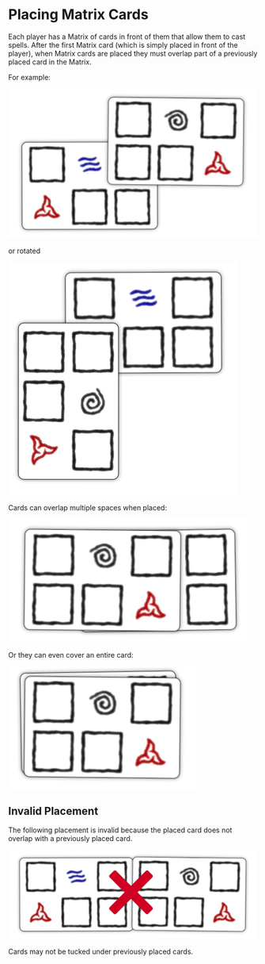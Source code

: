 # Placing Matrix Cards

Each player has a Matrix of cards in front of them
that allow them to cast spells. After the first
Matrix card (which is simply placed in front of the
player), when Matrix cards are placed they must overlap
part of a previously placed card in the Matrix.

For example:

![Card overlap](../img/placement1a.png)

or rotated

![Card overlap](../img/placement1b.png)

Cards can overlap multiple spaces when placed:

![Card overlap](../img/placement4.png)

Or they can even cover an entire card:

![Card overlap](../img/placement6.png)

## Invalid Placement

The following placement is invalid because the placed
card does not overlap with a previously placed card.

![Invalid - Cards must overlap](../img/placement0.png)

Cards may not be tucked under previously placed cards.
